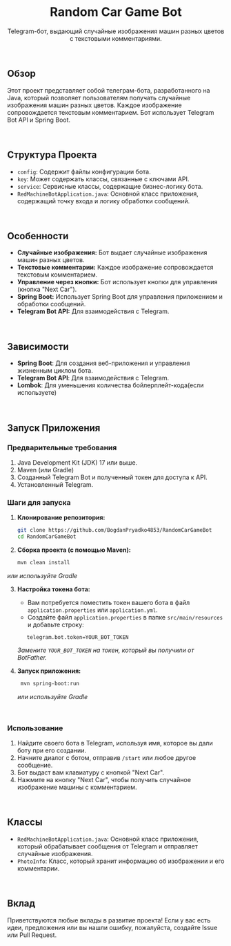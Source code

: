 <h1 align="center">Random Car Game Bot</h1>
<p align="center">
  Telegram-бот, выдающий случайные изображения машин разных цветов с текстовыми комментариями.
</p>

<br>

## Обзор

Этот проект представляет собой телеграм-бота, разработанного на Java, который позволяет пользователям получать случайные изображения машин разных цветов. Каждое изображение сопровождается текстовым комментарием. Бот использует Telegram Bot API и Spring Boot.

<br>

## Структура Проекта


*   `config`: Содержит файлы конфигурации бота.
*   `key`: Может содержать классы, связанные с ключами API.
*   `service`: Сервисные классы, содержащие бизнес-логику бота.
*   `RedMachineBotApplication.java`: Основной класс приложения, содержащий точку входа и логику обработки сообщений.

<br>

## Особенности

*   **Случайные изображения:** Бот выдает случайные изображения машин разных цветов.
*   **Текстовые комментарии:** Каждое изображение сопровождается текстовым комментарием.
*   **Управление через кнопки:** Бот использует кнопки для управления (кнопка "Next Car").
*   **Spring Boot:** Использует Spring Boot для управления приложением и обработки сообщений.
*   **Telegram Bot API:** Для взаимодействия с Telegram.

<br>

## Зависимости

*   **Spring Boot**: Для создания веб-приложения и управления жизненным циклом бота.
*   **Telegram Bot API**: Для взаимодействия с Telegram.
*   **Lombok**: Для уменьшения количества бойлерплейт-кода(если используете)

<br>

## Запуск Приложения

### Предварительные требования

1.  Java Development Kit (JDK) 17 или выше.
2.  Maven (или Gradle)
3.  Созданный Telegram Bot и полученный токен для доступа к API.
4.  Установленный Telegram.

### Шаги для запуска

1.  **Клонирование репозитория:**

    ```bash
    git clone https://github.com/BogdanPryadko4853/RandomCarGameBot
    cd RandomCarGameBot
    ```

2.  **Сборка проекта (с помощью Maven):**

    ```bash
    mvn clean install
    ```
   *или используйте Gradle*

3.  **Настройка токена бота:**
    *   Вам потребуется поместить токен вашего бота в файл `application.properties` или `application.yml`.
    *   Создайте файл `application.properties` в папке `src/main/resources` и добавьте строку:
    ```properties
       telegram.bot.token=YOUR_BOT_TOKEN
    ```
    *Замените `YOUR_BOT_TOKEN` на токен, который вы получили от BotFather.*

4.  **Запуск приложения:**

    ```bash
     mvn spring-boot:run
    ```
      *или используйте Gradle*

<br>

### Использование

1.  Найдите своего бота в Telegram, используя имя, которое вы дали боту при его создании.
2.  Начните диалог с ботом, отправив `/start` или любое другое сообщение.
3.  Бот выдаст вам клавиатуру с кнопкой "Next Car".
4.  Нажмите на кнопку "Next Car", чтобы получить случайное изображение машины с комментарием.

<br>

## Классы

*   `RedMachineBotApplication.java`: Основной класс приложения, который обрабатывает сообщения от Telegram и отправляет случайные изображения.
*   `PhotoInfo`: Класс, который хранит информацию об изображении и его комментарии.

<br>

## Вклад

Приветствуются любые вклады в развитие проекта! Если у вас есть идеи, предложения или вы нашли ошибку, пожалуйста, создайте Issue или Pull Request.
